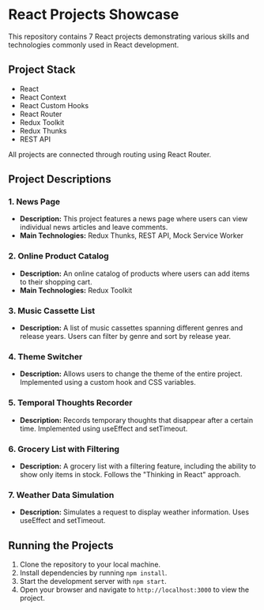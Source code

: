 # React Projects Showcase

This repository contains 7 React projects demonstrating various skills and technologies commonly used in React development.

## Project Stack
- React
- React Context
- React Custom Hooks
- React Router
- Redux Toolkit
- Redux Thunks
- REST API

All projects are connected through routing using React Router.

## Project Descriptions

### 1. News Page
- **Description:** This project features a news page where users can view individual news articles and leave comments.
- **Main Technologies:** Redux Thunks, REST API, Mock Service Worker

### 2. Online Product Catalog
- **Description:** An online catalog of products where users can add items to their shopping cart.
- **Main Technologies:** Redux Toolkit

### 3. Music Cassette List
- **Description:** A list of music cassettes spanning different genres and release years. Users can filter by genre and sort by release year.
  
### 4. Theme Switcher
- **Description:** Allows users to change the theme of the entire project. Implemented using a custom hook and CSS variables.

### 5. Temporal Thoughts Recorder
- **Description:** Records temporary thoughts that disappear after a certain time. Implemented using useEffect and setTimeout.

### 6. Grocery List with Filtering
- **Description:** A grocery list with a filtering feature, including the ability to show only items in stock. Follows the "Thinking in React" approach.

### 7. Weather Data Simulation
- **Description:** Simulates a request to display weather information. Uses useEffect and setTimeout.

## Running the Projects
1. Clone the repository to your local machine.
2. Install dependencies by running `npm install`.
3. Start the development server with `npm start`.
4. Open your browser and navigate to `http://localhost:3000` to view the project.

